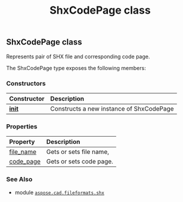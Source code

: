 ﻿---
title: ShxCodePage class
second_title: Aspose.CAD for Python via .NET API References
description: 
type: docs
weight: 10
url: /python-net/aspose.cad.fileformats.shx/shxcodepage/
is_root: false
---

## ShxCodePage class

Represents pair of SHX file and corresponding code page.



The ShxCodePage type exposes the following members:

### Constructors
| Constructor | Description |
| :- | :- |
| [__init__](/cad/python-net/aspose.cad.fileformats.shx/shxcodepage/__init__/#str-aspose.cad.CodePages) | Constructs a new instance of ShxCodePage |


### Properties
| Property | Description |
| :- | :- |
| [file_name](/cad/python-net/aspose.cad.fileformats.shx/shxcodepage/file_name) | Gets or sets file name, |
| [code_page](/cad/python-net/aspose.cad.fileformats.shx/shxcodepage/code_page) | Gets or sets code page. |



### See Also
* module [`aspose.cad.fileformats.shx`](..)
